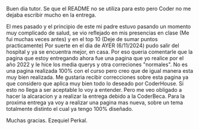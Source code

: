 Buen dia tutor.
Se que el README no se utiliza para esto pero Coder no me dejaba escribir mucho en la entrega.

El mes pasado y el principio de este mi padre estuvo pasando un momento muy complicado de salud, se vio reflejado en mis presencias en clase (Me fui muchas veces antes) y en el top 10 (Deje de sumar puntos practicamente)
Por suerte en el dia de AYER (6/11/2024) pudo salir del hospital y ya se encuentra mejor, en casa.
Por eso queria comentarle que la pagina que estoy entregando ahora fue una pagina que yo realice por el año 2022 y le hice los media querys y otra correciones "normales". No es una pagina realizada 100% con el curso pero creo que de igual manera esta muy bien realizada.
Me gustaria recibir correcciones sobre esta pagina ya que considero que aplica muy bien todo lo deseado por CoderHouse.
Si esto no llega a ser aceptable lo voy a entender. Pero me veo obligado a hacer la alcaracion y a realizar la entrega debido a la CoderBeca. Para la proxima entrega ya voy a realizar una pagina mas nueva, sobre un tema totalmente distinto el cual ya tengo 100% diseñado. 

Muchas gracias.
Ezequiel Perkal.

